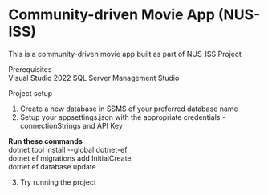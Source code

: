 # Community-driven Movie App (NUS-ISS)
This is a community-driven movie app built as part of NUS-ISS Project

Prerequisites <br />
Visual Studio 2022
SQL Server Management Studio

Project setup
1. Create a new database in SSMS of your preferred database name
2. Setup your appsettings.json with the appropriate credentials - connectionStrings and API Key


  <b>Run these commands</b> <br />
  dotnet tool install --global dotnet-ef <br />
  dotnet ef migrations add InitialCreate <br />
  dotnet ef database update <br />

3. Try running the project 
